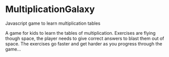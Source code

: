 # MultiplicationGalaxy
Javascript game to learn multiplication tables

A game for kids to learn the tables of multiplication. Exercises are flying though space, the player needs to give correct answers to blast them out of space. The exercises go faster and get harder as you progress through the game...
